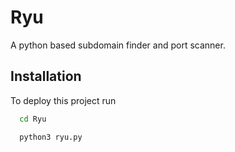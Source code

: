 # Ryu

A python based subdomain finder and port scanner.

## Installation

To deploy this project run
```bash
  cd Ryu
```
```bash
  python3 ryu.py
```
